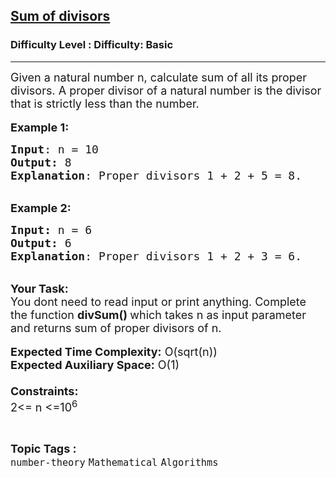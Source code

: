 <h2><a href="https://www.geeksforgeeks.org/problems/sum-of-divisors3601/1?page=1&difficulty=Basic&status=attempted&sortBy=accuracy">Sum of divisors</a></h2><h3>Difficulty Level : Difficulty: Basic</h3><hr><div class="problems_problem_content__Xm_eO"><p><span style="font-size:18px">Given a natural number n, calculate sum of all its proper divisors. A proper divisor of a natural number is the divisor that is strictly less than the number.</span><br>
<br>
<span style="font-size:18px"><strong>Example 1:</strong></span></p>

<pre><span style="font-size:18px"><strong>Input</strong>: n = 10
<strong>Output:</strong>&nbsp;8&nbsp;
<strong>Explanation</strong>: Proper divisors 1 + 2 + 5 = 8.</span> <span style="font-size:18px">
</span></pre>

<p><br>
<span style="font-size:18px"><strong>Example 2:</strong></span></p>

<pre><span style="font-size:18px"><strong>Input: </strong>n = 6
<strong>Output:&nbsp;</strong>6
<strong>Explanation</strong>: Proper divisors 1 + 2 + 3 = 6.</span> <span style="font-size:18px">
</span></pre>

<p><br>
<span style="font-size:18px"><strong>Your Task:&nbsp;&nbsp;</strong><br>
You dont need to read input or print anything. Complete the function <strong>divSum()&nbsp;</strong>which takes n&nbsp;as input parameter and returns&nbsp;sum of proper divisors of n.</span><br>
<br>
<span style="font-size:18px"><strong>Expected Time Complexity:</strong> O(sqrt(n))<br>
<strong>Expected Auxiliary Space:</strong> O(1)<br>
<br>
<strong>Constraints:</strong><br>
2&lt;= n&nbsp;&lt;=10<sup>6</sup></span></p>
</div><br><p><span style=font-size:18px><strong>Topic Tags : </strong><br><code>number-theory</code>&nbsp;<code>Mathematical</code>&nbsp;<code>Algorithms</code>&nbsp;